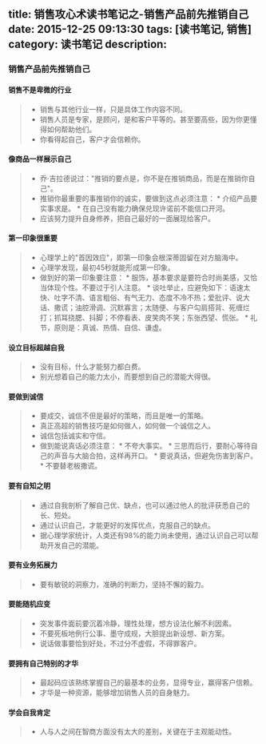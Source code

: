 title: 销售攻心术读书笔记之-销售产品前先推销自己
date: 2015-12-25 09:13:30
tags: [读书笔记, 销售]
category: 读书笔记
description:
---
### 销售产品前先推销自己

#### 销售不是卑微的行业

> * 销售与其他行业一样，只是具体工作内容不同。
> * 销售人员是专家，是顾问，是和客户平等的。甚至要高些，因为你更懂得如何帮助他们。
> * 你看得起自己，客户才会信赖你。

#### 像商品一样展示自己

> * 乔·吉拉德说过："推销的要点是，你不是在推销商品，而是在推销你自己"。
> * 推销你最重要的事推销你的诚实，要做到这点必须注意：
    * 介绍产品要实事求是。
    * 在自己没有能力确保兑现许诺前不能信口开河。
> * 应该努力提升自身修养，把自己最好的一面展现给客户。

<!--more-->

#### 第一印象很重要

> * 心理学上的"首因效应"，即第一印象会根深蒂固留在对方脑海中。
> * 心理学发现，最初45秒就能形成第一印象。
> * 做到好的第一印象要注意：
    * 服饰，基本要求是要符合时尚美感，又恰当体现个性。不要过于引人注意。
    * 谈吐举止，应避免如下：语速太快、吐字不清、语言粗俗、有气无力、态度不冷不热；爱批评、说大话、撒谎；油腔滑调、沉默寡言；太随便、与客户勾肩搭背、死缠烂打；抓耳挠腮、抖脚；不停看表、皮笑肉不笑；东张西望、慌张。
    * 礼节，原则是：真诚、热情、自信、谦虚。

#### 设立目标超越自我

> * 没有目标，什么才能努力都白费。
> * 别光想着自己的能力太小，而要想到自己的潜能大得很。

#### 要做到诚信

> * 要成交，诚信不但是最好的策略，而且是唯一的策略。
> * 真正高超的销售技巧是如何做人，如何做一个诚信之人。
> * 诚信包括诚实和守信。
> * 做到能说真话必须注意：
    * 不夸大事实。
    * 三思而后行，要耐心等待自己的声音与大脑合拍，这样再开口。
    * 要说真话，但避免伤害到客户。
    * 不要替老板撒谎。

#### 要有自知之明

> * 通过自我剖析了解自己优、缺点，也可以通过他人的批评获悉自己的长、短处。
> * 通过认识自己，才能更好的发挥优点，克服自己的缺点。
> * 据心理学家统计，人类还有98%的能力尚未使用，通过认识自己可以帮助开发自己的潜能。

#### 要有业务拓展力

> * 要有敏锐的洞察力，准确的判断力，坚持不懈的毅力。

#### 要能随机应变

> * 突发事件面前要沉着冷静，理性处理，想方设法化解不利因素。
> * 不要死板地例行公事、墨守成规，大胆提出新设想、新方案。
> * 说话做事要恰到好处，不过分不虚假，不得罪客户。


#### 要拥有自己特别的才华

> * 最起码应该熟练掌握自己的最基本的业务，显得专业，赢得客户信赖。
> * 才华是一种资源，能够增加销售人员的自身魅力。

#### 学会自我肯定

> * 人与人之间在智商方面没有太大的差别，关键在于主观能动性。
